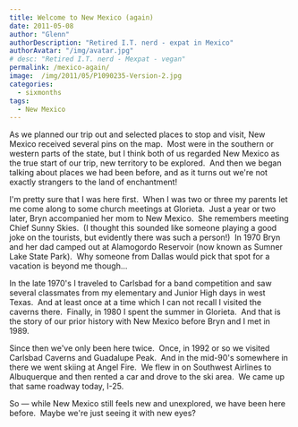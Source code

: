 ```yaml
---
title: Welcome to New Mexico (again)
date: 2011-05-08
author: "Glenn"
authorDescription: "Retired I.T. nerd - expat in Mexico"
authorAvatar: "/img/avatar.jpg"
# desc: "Retired I.T. nerd - Mexpat - vegan"
permalink: /mexico-again/
image:  /img/2011/05/P1090235-Version-2.jpg
categories:
  - sixmonths
tags:
  - New Mexico
---
```

As we planned our trip out and selected places to stop and visit, New Mexico received several pins on the map.  Most were in the southern or western parts of the state, but I think both of us regarded New Mexico as the true start of our trip, new territory to be explored.  And then we began talking about places we had been before, and as it turns out we're not exactly strangers to the land of enchantment!

I'm pretty sure that I was here first.  When I was two or three my parents let me come along to some church meetings at Glorieta.  Just a year or two later, Bryn accompanied her mom to New Mexico.  She remembers meeting Chief Sunny Skies.  (I thought this sounded like someone playing a good joke on the tourists, but evidently there was such a person!)  In 1970 Bryn and her dad camped out at Alamogordo Reservoir (now known as Sumner Lake State Park).  Why someone from Dallas would pick that spot for a vacation is beyond me though...

In the late 1970's I traveled to Carlsbad for a band competition and saw several classmates from my elementary and Junior High days in west Texas.  And at least once at a time which I can not recall I visited the caverns there.  Finally, in 1980 I spent the summer in Glorieta.  And that is the story of our prior history with New Mexico before Bryn and I met in 1989.

Since then we've only been here twice.  Once, in 1992 or so we visited Carlsbad Caverns and Guadalupe Peak.  And in the mid-90's somewhere in there we went skiing at Angel Fire.  We flew in on Southwest Airlines to Albuquerque and then rented a car and drove to the ski area.  We came up that same roadway today, I-25.

So &#8212; while New Mexico still feels new and unexplored, we have been here before.  Maybe we're just seeing it with new eyes?
